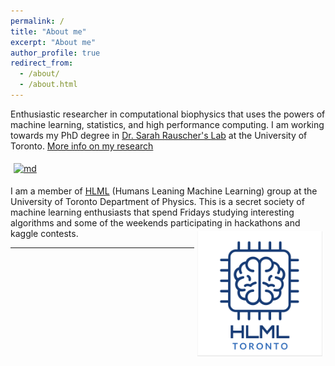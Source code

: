 ```yaml
---
permalink: /
title: "About me"
excerpt: "About me"
author_profile: true
redirect_from: 
  - /about/
  - /about.html
---
```


Enthusiastic researcher in computational biophysics that uses the powers of machine learning, statistics, and high performance computing. I am working towards my PhD degree in [Dr. Sarah Rauscher's Lab](https://www.utm.utoronto.ca/cps/faculty-staff/rauscher-sarah) at the University of Toronto. [More info on my research](/research/)

<a href="https://drive.google.com/open?id=1iJGSUAr8IGJ_qNxyP_ipK1Keyc2gJZEW"><img src="/images/ezgif-3-e1da36ca2200.gif" alt="md" width="500px" align="middle" style="padding:5px;"> </a>


I am a member of [HLML](https://hlml-toronto.github.io) (Humans Leaning Machine Learning) group at the University of Toronto Department of Physics. This is a secret society of machine learning enthusiasts that spend Fridays studying interesting algorithms and some of the  weekends participating in hackathons and kaggle contests. 
<img src="/images/logo1.png" alt="md" width="200px" align="right" style="padding:5px;">

---


